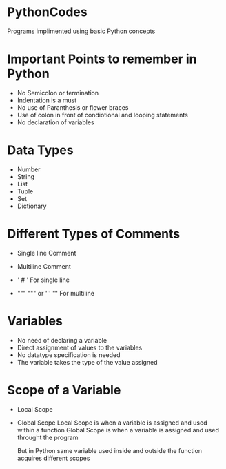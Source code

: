 # PythonCodes
Programs implimented using basic Python concepts

# Important Points to remember in Python
 - No Semicolon or termination  
 - Indentation is a must 
 - No use of Paranthesis or flower braces 
 - Use of colon in front of condiotional and looping statements
 - No declaration of variables

# Data Types
 - Number
 - String
 - List
 - Tuple
 - Set
 - Dictionary
 
 # Different Types of Comments
 - Single line Comment
 - Multiline Comment
 
 - ' # ' For single line
 - """ """ or ''' ''' For multiline
 
 # Variables
 - No need of declaring a variable
 - Direct assignment of values to the variables
 - No datatype specification is needed
 - The variable takes the type of the value assigned

# Scope of a Variable 
- Local Scope
- Global Scope
  Local Scope is when a variable is assigned and used within a function
  Global Scope is when a variable is assigned and used throught the program
  
  But in Python same variable used inside and outside the function acquires different scopes
